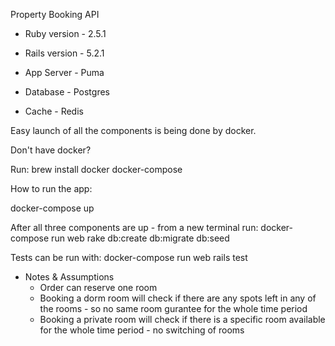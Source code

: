 Property Booking API

* Ruby version - 2.5.1

* Rails version - 5.2.1

* App Server - Puma

* Database - Postgres

* Cache - Redis

Easy launch of all the components is being done by docker.

Don't have docker?

Run: brew install docker docker-compose

How to run the app:

docker-compose up

After all three components are up - from a new terminal run:
docker-compose run web rake db:create db:migrate db:seed

Tests can be run with:
docker-compose run web rails test

* Notes & Assumptions
    - Order can reserve one room
    - Booking a dorm room will check if there are any spots left in any of the rooms - so no same room gurantee for the whole time period
    - Booking a private room will check if there is a specific room available for the whole time period - no switching of rooms
